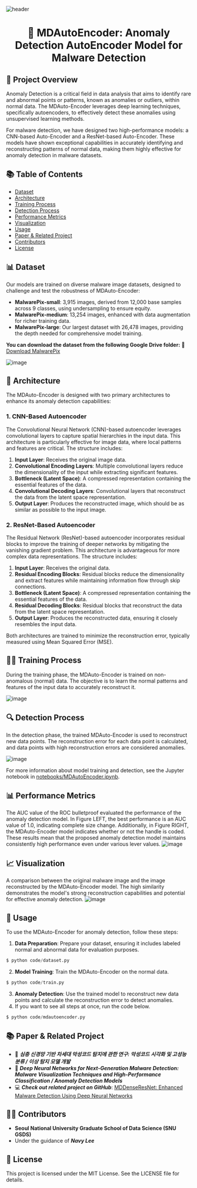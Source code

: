 ![header](https://capsule-render.vercel.app/api?type=waving&color=0:C0C0C0,50:A9A9A9,100:808080&height=300&section=header&text=MDAutoEncoder&fontColor=696969&fontSize=95&fontAlignY=40&fontAlign=50&animation=fadeIn&fontStyle=stroke)

<div align="center">

# 🔗 MDAutoEncoder: Anomaly Detection AutoEncoder Model for Malware Detection

</div>


## 📑 Project Overview

Anomaly Detection is a critical field in data analysis that aims to identify rare and abnormal points or patterns, known as anomalies or outliers, within normal data. The MDAuto-Encoder leverages deep learning techniques, specifically autoencoders, to effectively detect these anomalies using unsupervised learning methods.

For malware detection, we have designed two high-performance models: a CNN-based Auto-Encoder and a ResNet-based Auto-Encoder. These models have shown exceptional capabilities in accurately identifying and reconstructing patterns of normal data, making them highly effective for anomaly detection in malware datasets.

## 📚 Table of Contents

- [Dataset](#-dataset)
- [Architecture](#-architecture)
- [Training Process](#training-process)
- [Detection Process](#-detection-process)
- [Performance Metrics](#performance-metrics)
- [Visualization](#visualization)
- [Usage](#usage)
- [Paper & Related Project](#-paper--related-project)
- [Contributors](#-contributors)
- [License](#-license)

## 📊 Dataset

Our models are trained on diverse malware image datasets, designed to challenge and test the robustness of MDAuto-Encoder:

- **MalwarePix-small**: 3,915 images, derived from 12,000 base samples across 9 classes, using undersampling to ensure equity.
- **MalwarePix-medium**: 13,254 images, enhanced with data augmentation for richer training data.
- **MalwarePix-large**: Our largest dataset with 26,478 images, providing the depth needed for comprehensive model training.

**You can download the dataset from the following Google Drive folder:**
📁 [Download MalwarePix](https://drive.google.com/drive/folders/1d6pnDUoJt7tDYyCFxDcDiTYa-2TdVn7N)

![image](https://github.com/Navy10021/MDAutoEncoder/assets/105137667/f78503a1-50a2-48ce-b2f9-3a13b3a7e187)


## 🧩 Architecture

The MDAuto-Encoder is designed with two primary architectures to enhance its anomaly detection capabilities:

### 1. CNN-Based Autoencoder

The Convolutional Neural Network (CNN)-based autoencoder leverages convolutional layers to capture spatial hierarchies in the input data. This architecture is particularly effective for image data, where local patterns and features are critical. The structure includes:

1. **Input Layer**: Receives the original image data.
2. **Convolutional Encoding Layers**: Multiple convolutional layers reduce the dimensionality of the input while extracting significant features.
3. **Bottleneck (Latent Space)**: A compressed representation containing the essential features of the data.
4. **Convolutional Decoding Layers**: Convolutional layers that reconstruct the data from the latent space representation.
5. **Output Layer**: Produces the reconstructed image, which should be as similar as possible to the input image.

### 2. ResNet-Based Autoencoder

The Residual Network (ResNet)-based autoencoder incorporates residual blocks to improve the training of deeper networks by mitigating the vanishing gradient problem. This architecture is advantageous for more complex data representations. The structure includes:

1. **Input Layer**: Receives the original data.
2. **Residual Encoding Blocks**: Residual blocks reduce the dimensionality and extract features while maintaining information flow through skip connections.
3. **Bottleneck (Latent Space)**: A compressed representation containing the essential features of the data.
4. **Residual Decoding Blocks**: Residual blocks that reconstruct the data from the latent space representation.
5. **Output Layer**: Produces the reconstructed data, ensuring it closely resembles the input data.

Both architectures are trained to minimize the reconstruction error, typically measured using Mean Squared Error (MSE).

## 🏋️‍♂️ Training Process

During the training phase, the MDAuto-Encoder is trained on non-anomalous (normal) data. The objective is to learn the normal patterns and features of the input data to accurately reconstruct it.

![image](https://github.com/Navy10021/MDAutoEncoder/assets/105137667/862f457f-ff99-430e-9d9a-7d7c563e26d4)


## 🔍 Detection Process

In the detection phase, the trained MDAuto-Encoder is used to reconstruct new data points. The reconstruction error for each data point is calculated, and data points with high reconstruction errors are considered anomalies.

![image](https://github.com/Navy10021/MDAutoEncoder/assets/105137667/97772f00-8f91-47f4-a3fe-fd3c270ca9d0)


For more information about model training and detection, see the Jupyter notebook in [notebooks/MDAutoEncoder.ipynb](notebooks/MDAutoEncoder.ipynb).


## 📊 Performance Metrics
The AUC value of the ROC bulletproof evaluated the performance of the anomaly detection model. 
In Figure LEFT, the best performance is an AUC value of 1.0, indicating complete size change. Additionally, in Figure RIGHT, the MDAuto-Encoder model indicates whether or not the handle is coded. These results mean that the proposed anomaly detection model maintains consistently high performance even under various lever values.
![image](https://github.com/Navy10021/MDAutoEncoder/assets/105137667/4bb1264e-5553-45d1-90eb-fca8f448d079)


## 📈 Visualization
A comparison between the original malware image and the image reconstructed by the MDAuto-Encoder model. The high similarity demonstrates the model's strong reconstruction capabilities and potential for effective anomaly detection.
![image](https://github.com/Navy10021/MDAutoEncoder/assets/105137667/8ac3f901-0fd0-4210-807a-3341468bfc5f)


## 🚀 Usage

To use the MDAuto-Encoder for anomaly detection, follow these steps:

1. **Data Preparation**: Prepare your dataset, ensuring it includes labeled normal and abnormal data for evaluation purposes.
```python
$ python code/dataset.py
```
2. **Model Training**: Train the MDAuto-Encoder on the normal data.
```python
$ python code/train.py
```
3. **Anomaly Detection**: Use the trained model to reconstruct new data points and calculate the reconstruction error to detect anomalies.
4. If you want to see all steps at once, run the code below.
```python
$ python code/mdautoencoder.py
```

## 📚 Paper & Related Project

- 📝 ***심층 신경망 기반 차세대 악성코드 탐지에 관한 연구: 악성코드 시각화 및 고성능 분류 / 이상 탐지 모델 개발***
- 📝 ***Deep Neural Networks for Next-Generation Malware Detection: Malware Visualization Techniques and High-Performance Classification / Anomaly Detection Models***
- 💻 ***Check out related project on GitHub***: [ MDDenseResNet: Enhanced Malware Detection Using Deep Neural Networks](https://github.com/Navy10021/MDDenseResNet)

## 👨‍💻 Contributors
- **Seoul National University Graduate School of Data Science (SNU GSDS)**
- Under the guidance of ***Navy Lee***

## 📜 License
This project is licensed under the MIT License. See the LICENSE file for details.
